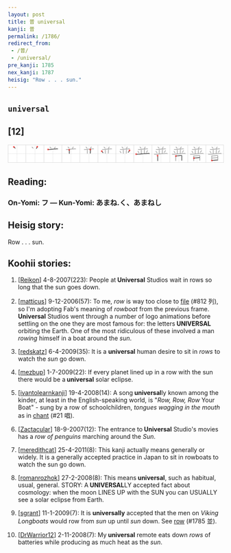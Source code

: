 ```yaml
---
layout: post
title: 普 universal
kanji: 普
permalink: /1786/
redirect_from:
 - /普/
 - /universal/
pre_kanji: 1785
nex_kanji: 1787
heisig: "Row . . . sun."
---
```


## `universal`

## [12]

<div class="stroke"><img src="../images/E699AE.png" /></div>

## Reading:

### On-Yomi: フ &mdash; Kun-Yomi: あまね.く、あまねし

## Heisig story:

Row . . . sun.

## Koohii stories:

1) [<a href="http://kanji.koohii.com/profile/Reikon">Reikon</a>] 4-8-2007(223): People at<strong> Universal</strong> Studios wait in rows so long that the sun goes down.

2) [<a href="http://kanji.koohii.com/profile/matticus">matticus</a>] 9-12-2006(57): To me, <em>row</em> is way too close to <a href="../812">file</a> (#812 列), so I&#039;m adopting Fab&#039;s meaning of <em>rowboat</em> from the previous frame.<strong> Universal</strong> Studios went through a number of logo animations before settling on the one they are most famous for: the letters<strong> UNIVERSAL</strong> orbiting the Earth. One of the most ridiculous of these involved a man <em>rowing</em> himself in a boat around the <em>sun</em>.

3) [<a href="http://kanji.koohii.com/profile/redskatz">redskatz</a>] 6-4-2009(35): It is a <strong>universal</strong> human desire to sit in <em>rows</em> to watch the <em>sun</em> go down.

4) [<a href="http://kanji.koohii.com/profile/mezbup">mezbup</a>] 1-7-2009(22): If every planet lined up in a row with the sun there would be a<strong> universal</strong> solar eclipse.

5) [<a href="http://kanji.koohii.com/profile/ivantolearnkanji">ivantolearnkanji</a>] 19-4-2008(14): A song<strong> universal</strong>ly known among the kinder, at least in the English-speaking world, is &quot;<em>Row, Row, Row</em> Your Boat&quot; - sung by a row of schoolchildren, <em>tongues wagging in the mouth</em> as in <a href="../21">chant</a> (#21 唱).

6) [<a href="http://kanji.koohii.com/profile/Zactacular">Zactacular</a>] 18-9-2007(12): The entrance to<strong> Universal</strong> Studio&#039;s movies has a <em>row of penguins</em> marching around the <em>Sun</em>.

7) [<a href="http://kanji.koohii.com/profile/meredithcat">meredithcat</a>] 25-4-2011(8): This kanji actually means generally or widely. It is a generally accepted practice in Japan to sit in rowboats to watch the sun go down.

8) [<a href="http://kanji.koohii.com/profile/romanrozhok">romanrozhok</a>] 27-2-2008(8): This means<strong> universal</strong>, such as habitual, usual, general. STORY: A<strong> UNIVERSAL</strong>LY accepted fact about cosmology: when the moon LINES UP with the SUN you can USUALLY see a solar eclipse from Earth.

9) [<a href="http://kanji.koohii.com/profile/sgrant">sgrant</a>] 11-1-2009(7): It is <strong>universally</strong> accepted that the men on <em>Viking Longboats</em> would row from <em>sun</em> up until <em>sun</em> down. See <a href="../1785">row</a> (#1785 並).

10) [<a href="http://kanji.koohii.com/profile/DrWarrior12">DrWarrior12</a>] 2-11-2008(7): My<strong> universal</strong> remote eats down <em>rows</em> of batteries while producing as much heat as the <em>sun</em>.
